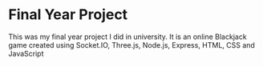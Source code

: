 # Final Year Project
This was my final year project I did in university. It is an online Blackjack game created using Socket.IO, Three.js, Node.js, Express, HTML, CSS and JavaScript
